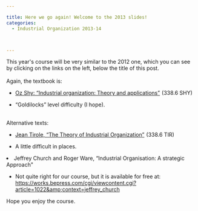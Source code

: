 ```yaml
---

title: Here we go again! Welcome to the 2013 slides!
categories:
  - Industrial Organization 2013-14



---
```

This year's course will be very similar to the 2012 one, which you can see by clicking on the links on the left, below the title of this post.<br /><br />Again, the textbook is:<br /><ul><li><a href="https://www.amazon.co.uk/gp/product/0262691795/ref=as_li_ss_tl?ie=UTF8&amp;camp=1634&amp;creative=19450&amp;creativeASIN=0262691795&amp;linkCode=as2&amp;tag=tholdenorg-21">Oz Shy: “Industrial organization: Theory and applications”</a><img alt="" border="0" class="sbetiffhjbmpbhvohlsv" height="1" src="https://ir-uk.amazon-adsystem.com/e/ir?t=tholdenorg-21&amp;l=as2&amp;o=2&amp;a=0262691795"  width="1" /> (338.6 SHY)</li></ul><ul></ul><ul><li>“Goldilocks” level difficulty (I hope).</li></ul><br />Alternative texts:<br /><ul><li><a href="https://www.amazon.co.uk/gp/product/0262200716/ref=as_li_ss_tl?ie=UTF8&amp;camp=1634&amp;creative=19450&amp;creativeASIN=0262200716&amp;linkCode=as2&amp;tag=tholdenorg-21">Jean Tirole, “The Theory of Industrial Organization”</a><img alt="" border="0" class="sbetiffhjbmpbhvohlsv" height="1" src="https://ir-uk.amazon-adsystem.com/e/ir?t=tholdenorg-21&amp;l=as2&amp;o=2&amp;a=0262200716"  width="1" /> (338.6 TIR)</li></ul><ul><li>A little difficult in places.</li></ul><li>Jeffrey Church and Roger Ware, “Industrial Organisation: A strategic Approach"</li><ul><li>Not quite right for our course, but it is available for free at: <a href="https://works.bepress.com/cgi/viewcontent.cgi?article=1022&amp;context=jeffrey_church">https://works.bepress.com/cgi/viewcontent.cgi?article=1022&amp;context=jeffrey_church</a></li></ul>Hope you enjoy the course.